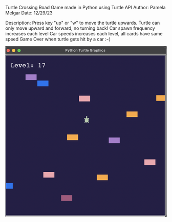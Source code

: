 Turtle Crossing Road Game made in Python using Turtle API
Author: Pamela Melgar
Date: 12/29/23

Description:
Press key "up" or "w" to move the turtle upwards. Turtle can only move upward and forward, no turning back!
Car spawn frequency increases each level
Car speeds increases each level, all cards have same speed
Game Over when turtle gets hit by a car :-(

<img width="1512" alt="turtle-crossing-image1.png" src="https://github.com/pmelga01/turtle-crossing-game/blob/main/turtle-crossing-image1.png">

